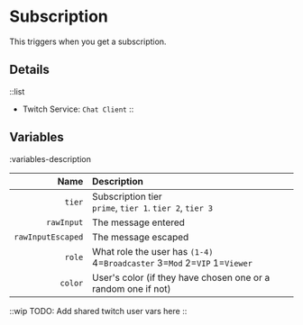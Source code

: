 # Subscription
This triggers when you get a subscription.

## Details
::list
- Twitch Service: `Chat Client`
::

## Variables
:variables-description

Name | Description
----:|:------------
`tier` | Subscription tier <br> `prime`, `tier 1`. `tier 2`, `tier 3`
`rawInput` | The message entered
`rawInputEscaped` | The message escaped
`role` | What role the user has `(1-4)` <br> 4=`Broadcaster` 3=`Mod` 2=`VIP` 1=`Viewer`
`color` | User's color (if they have chosen one or a random one if not)

::wip
TODO: Add shared twitch user vars here
::